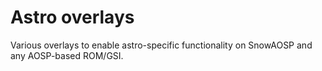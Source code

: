 # Astro overlays
Various overlays to enable astro-specific functionality on SnowAOSP and any AOSP-based ROM/GSI.
